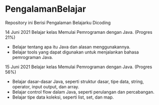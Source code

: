 # PengalamanBelajar
Repository ini Berisi Pengalaman Belajarku Dicoding

14 Juni 2021
Belajar kelas Memulai Pemrograman dengan Java. (Progres 21%)
   * Belajar tentang apa itu Java dan alasan menggunakannya.
   * Belajar tools yang dapat digunakan untuk menjalankan bahasa pemrograman Java.
    
15 Juni 2021
Belajar kelas Memulai Pemrograman dengan Java. (Progres 56%)
   * Belajar dasar-dasar Java, seperti struktur dasar, tipe data, string, operator, input output, dan array.
   * Belajar control flow dalam Java, seperti perulangan dan percabangan.
   * Belajar tipe data koleksi, seperti list, set, dan map.


